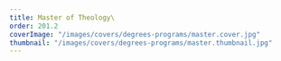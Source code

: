 ```yaml
---
title: Master of Theology\
order: 201.2
coverImage: "/images/covers/degrees-programs/master.cover.jpg"
thumbnail: "/images/covers/degrees-programs/master.thumbnail.jpg"
---
```

